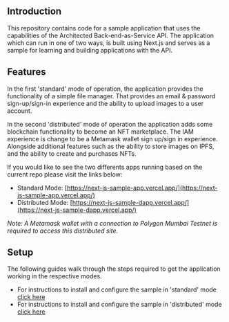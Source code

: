 ## Introduction

This repository contains code for a sample application that uses the capabilities of the Architected Back-end-as-Service API. The application which can run in one of two ways, is built using Next.js and serves as a sample for learning and building applications with the API.

## Features

In the first 'standard' mode of operation, the application provides the functionality of a simple file manager. That provides an email & password sign-up/sign-in experience and the ability to upload images to a user account.

In the second 'distributed' mode of operation the application adds some blockchain functionality to become an NFT marketplace. The IAM experience is change to be a Metamask wallet sign up/sign in experience. Alongside additional features such as the ability to store images on IPFS, and the ability to create and purchases NFTs.

If you would like to see the two differents apps running based on the current repo please visit the links below:

- Standard Mode: [https://next-js-sample-app.vercel.app/](https://next-js-sample-app.vercel.app/)
- Distributed Mode: [https://next-js-sample-dapp.vercel.app/](https://next-js-sample-dapp.vercel.app/)

_Note: A Metamask wallet with a connection to Polygon Mumbai Testnet is required to access this distributed site._

## Setup

The following guides walk through the steps required to get the application working in the respective modes.

- For instructions to install and configure the sample in 'standard' mode [click here](/app.md)
- For instructions to install and configure the sample in 'distributed' mode [click here](/dapp-localhost.md)
